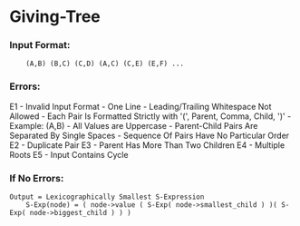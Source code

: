 # Giving-Tree

### Input Format:
        (A,B) (B,C) (C,D) (A,C) (C,E) (E,F) ...

### Errors:
 E1 - Invalid Input Format
      - One Line
      - Leading/Trailing Whitespace Not Allowed
      - Each Pair Is Formatted Strictly with '(', Parent, Comma, Child, ')'
        - Example: (A,B)
      - All Values are Uppercase
      - Parent-Child Pairs Are Separated By Single Spaces
      - Sequence Of Pairs Have No Particular Order
 E2 - Duplicate Pair
 E3 - Parent Has More Than Two Children
 E4 - Multiple Roots
 E5 - Input Contains Cycle

### If No Errors:
    Output = Lexicographically Smallest S-Expression
        S-Exp(node) = ( node->value ( S-Exp( node->smallest_child ) )( S-Exp( node->biggest_child ) ) )
